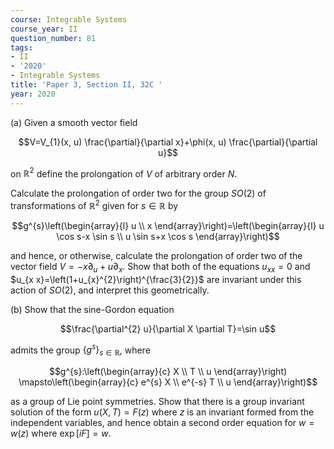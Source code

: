```yaml
---
course: Integrable Systems
course_year: II
question_number: 81
tags:
- II
- '2020'
- Integrable Systems
title: 'Paper 3, Section II, 32C '
year: 2020
---
```




(a) Given a smooth vector field

$$V=V_{1}(x, u) \frac{\partial}{\partial x}+\phi(x, u) \frac{\partial}{\partial u}$$

on $\mathbb{R}^{2}$ define the prolongation of $V$ of arbitrary order $N$.

Calculate the prolongation of order two for the group $S O(2)$ of transformations of $\mathbb{R}^{2}$ given for $s \in \mathbb{R}$ by

$$g^{s}\left(\begin{array}{l}
u \\
x
\end{array}\right)=\left(\begin{array}{l}
u \cos s-x \sin s \\
u \sin s+x \cos s
\end{array}\right)$$

and hence, or otherwise, calculate the prolongation of order two of the vector field $V=-x \partial_{u}+u \partial_{x}$. Show that both of the equations $u_{x x}=0$ and $u_{x x}=\left(1+u_{x}^{2}\right)^{\frac{3}{2}}$ are invariant under this action of $S O(2)$, and interpret this geometrically.

(b) Show that the sine-Gordon equation

$$\frac{\partial^{2} u}{\partial X \partial T}=\sin u$$

admits the group $\left\{g^{s}\right\}_{s \in \mathbb{R}}$, where

$$g^{s}:\left(\begin{array}{c}
X \\
T \\
u
\end{array}\right) \mapsto\left(\begin{array}{c}
e^{s} X \\
e^{-s} T \\
u
\end{array}\right)$$

as a group of Lie point symmetries. Show that there is a group invariant solution of the form $u(X, T)=F(z)$ where $z$ is an invariant formed from the independent variables, and hence obtain a second order equation for $w=w(z)$ where $\exp [i F]=w$.